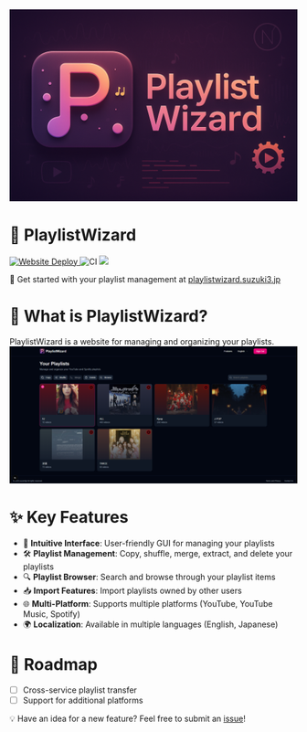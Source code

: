 <img src="https://raw.githubusercontent.com/suzuki3jp/PlaylistWizard/develop/assets/banner.png"/>

# 🎵 PlaylistWizard
<p>
    <a href="https://playlistwizard.suzuki3.jp" >
        <img src="https://deploy-badge.vercel.app/?url=http%3A%2F%2Fplaylistwizard.suzuki3.jp&name=playlistwizard.suzuki3.jp" alt="Website Deploy" />
    </a>
    <img src="https://github.com/suzuki3jp/PlaylistWizard/actions/workflows/CI.yml/badge.svg" alt="CI"/>
    <img src="https://tokei.rs/b1/github/suzuki3jp/playlistwizard" alt~="code lines" />
</p>

🚀 Get started with your playlist management at [playlistwizard.suzuki3.jp](https://playlistwizard.suzuki3.jp)

# 🤔 What is PlaylistWizard?
PlaylistWizard is a website for managing and organizing your playlists.
<img src="https://github.com/suzuki3jp/PlaylistWizard/raw/develop/assets/playlists.png"/>

# ✨ Key Features
- 🎯 **Intuitive Interface**: User-friendly GUI for managing your playlists
- 🛠️ **Playlist Management**: Copy, shuffle, merge, extract, and delete your playlists
- 🔍 **Playlist Browser**: Search and browse through your playlist items
- 📥 **Import Features**: Import playlists owned by other users
- 🌐 **Multi-Platform**: Supports multiple platforms (YouTube, YouTube Music, Spotify)
- 🌍 **Localization**: Available in multiple languages (English, Japanese)

# 🚀 Roadmap
- [ ] Cross-service playlist transfer
- [ ] Support for additional platforms

💡 Have an idea for a new feature? Feel free to submit an [issue](https://github.com/suzuki3jp/playlistwizard/issues/new)!